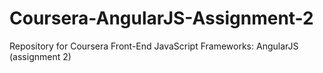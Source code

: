 # Coursera-AngularJS-Assignment-2
Repository for Coursera Front-End JavaScript Frameworks: AngularJS (assignment 2)
